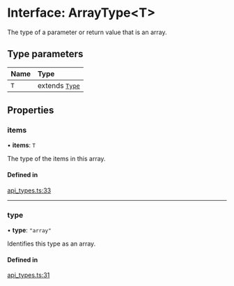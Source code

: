 # Interface: ArrayType<T\>

The type of a parameter or return value that is an array.

## Type parameters

| Name | Type |
| :------ | :------ |
| `T` | extends [`Type`](../enums/Type.md) |

## Properties

### items

• **items**: `T`

The type of the items in this array.

#### Defined in

[api_types.ts:33](https://github.com/coda/packs-sdk/blob/main/api_types.ts#L33)

___

### type

• **type**: ``"array"``

Identifies this type as an array.

#### Defined in

[api_types.ts:31](https://github.com/coda/packs-sdk/blob/main/api_types.ts#L31)
